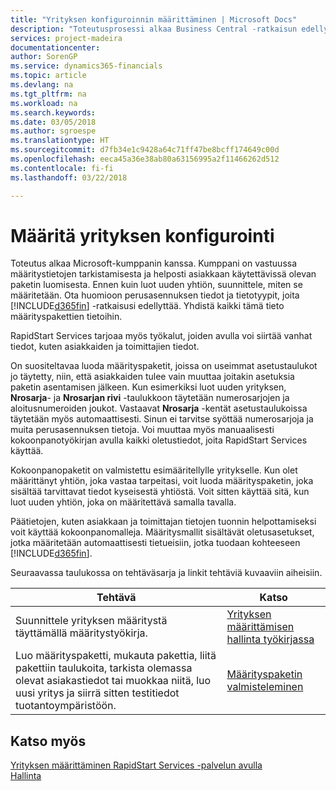 ```yaml
---
title: "Yrityksen konfiguroinnin määrittäminen | Microsoft Docs"
description: "Toteutusprosessi alkaa Business Central -ratkaisun edellytyksistä. Yhdistä kaikki tämä tieto konfigurointipakettien tietoihin."
services: project-madeira
documentationcenter: 
author: SorenGP
ms.service: dynamics365-financials
ms.topic: article
ms.devlang: na
ms.tgt_pltfrm: na
ms.workload: na
ms.search.keywords: 
ms.date: 03/05/2018
ms.author: sgroespe
ms.translationtype: HT
ms.sourcegitcommit: d7fb34e1c9428a64c71ff47be8bcff174649c00d
ms.openlocfilehash: eeca45a36e38ab80a63156995a2f11466262d512
ms.contentlocale: fi-fi
ms.lasthandoff: 03/22/2018

---
```

# <a name="set-up-company-configuration"></a>Määritä yrityksen konfigurointi
Toteutus alkaa Microsoft-kumppanin kanssa. Kumppani on vastuussa määritystietojen tarkistamisesta ja helposti asiakkaan käytettävissä olevan paketin luomisesta. Ennen kuin luot uuden yhtiön, suunnittele, miten se määritetään. Ota huomioon perusasennuksen tiedot ja tietotyypit, joita [!INCLUDE[d365fin](includes/d365fin_md.md)] -ratkaisusi edellyttää. Yhdistä kaikki tämä tieto määrityspakettien tietoihin.

RapidStart Services tarjoaa myös työkalut, joiden avulla voi siirtää vanhat tiedot, kuten asiakkaiden ja toimittajien tiedot.  

On suositeltavaa luoda määrityspaketit, joissa on useimmat asetustaulukot jo täytetty, niin, että asiakkaiden tulee vain muuttaa joitakin asetuksia paketin asentamisen jälkeen. Kun esimerkiksi luot uuden yrityksen, **Nrosarja**- ja **Nrosarjan rivi** -taulukkoon täytetään numerosarjojen ja aloitusnumeroiden joukot. Vastaavat **Nrosarja** -kentät asetustaulukoissa täytetään myös automaattisesti. Sinun ei tarvitse syöttää numerosarjoja ja muita perusasennuksen tietoja. Voi muuttaa myös manuaalisesti kokoonpanotyökirjan avulla kaikki oletustiedot, joita RapidStart Services käyttää.  

Kokoonpanopaketit on valmistettu esimääritellylle yritykselle. Kun olet määrittänyt yhtiön, joka vastaa tarpeitasi, voit luoda määrityspaketin, joka sisältää tarvittavat tiedot kyseisestä yhtiöstä. Voit sitten käyttää sitä, kun luot uuden yhtiön, joka on määritettävä samalla tavalla.  

Päätietojen, kuten asiakkaan ja toimittajan tietojen tuonnin helpottamiseksi voit käyttää kokoonpanomalleja. Määritysmallit sisältävät oletusasetukset, jotka määritetään automaattisesti tietueisiin, jotka tuodaan kohteeseen [!INCLUDE[d365fin](includes/d365fin_md.md)].

Seuraavassa taulukossa on tehtäväsarja ja linkit tehtäviä kuvaaviin aiheisiin.

|**Tehtävä**|**Katso**|  
|------------|-------------|  
|Suunnittele yrityksen määritystä täyttämällä määritystyökirja.|[Yrityksen määrittämisen hallinta työkirjassa](admin-how-to-manage-company-configuration-in-a-worksheet.md)|  
|Luo määrityspaketti, mukauta pakettia, liitä pakettiin taulukoita, tarkista olemassa olevat asiakastiedot tai muokkaa niitä, luo uusi yritys ja siirrä sitten testitiedot tuotantoympäristöön.|[Määrityspaketin valmisteleminen](admin-how-to-prepare-a-configuration-package.md)| 

## <a name="see-also"></a>Katso myös  
[Yrityksen määrittäminen RapidStart Services -palvelun avulla](admin-set-up-a-company-with-rapidstart.md)  
[Hallinta](admin-setup-and-administration.md)

